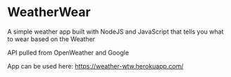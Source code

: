 # WeatherWear
A simple weather app built with NodeJS and JavaScript that tells you what to wear based on the Weather 

API pulled from OpenWeather and Google

App can be used here: https://weather-wtw.herokuapp.com/ 


